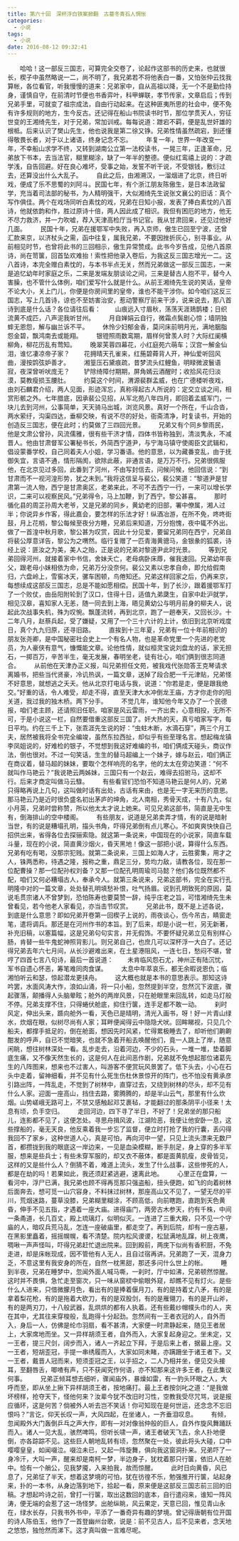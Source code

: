 ```yaml
---
title: 第六十回　深杯浮白铁案掀翻　古墓冬青石人惆怅
categories:
  - 小说
tags:
  - 小说
date: 2016-08-12 09:32:41
---
```

　　哈哈！这一部反三国志，可算完全交卷了，论起作这部书的历史来，也就很长，楔子中虽然略说一二，尚不明了，我兄弟若不将他表白一番，又怕张仲云找我算帐，各位看官，听我慢慢的道来：兄弟家中，自从高祖以降，无一个不是勤俭持身，谨慎自守，在前清时节便也书香弈叶，科甲蝉联，孝节传家，文章启后；传到兄弟手里，可就变了祖宗成法，自由行动起来。<!-- more -->在这种匪夷所思的社会中，便不免有许多规则的地方，生今反古。还记得在船山书院读书时节，那位学贯天人，穷征世变的王湘绮先生，对于兄弟，常加训戒。每每说道：跇宕不羁，便是乱世奸雄的根柢。后来认识了樊山先生，他也说我是第二徐又铮。兄弟性情虽然疏宕，到还懂得敬畏长者，对于以上诸语，终身记念不忘。
　　年复一年，世界一年改变一年，不幸船山求学不终，又转到湖南公立第一法校读书，一晃三年，正逢革命，兄弟放下书本，去当法官，糊里糊涂，缺了一年半的整德。便似红鸾禧上说的：才疏学浅，自告回避。好在良心难坏，受事之始，发誓不听干说，不受银钱，敷衍过去，还算没出什么大乱子。
　　自此之后，由湘溯汉，一溜烟进了北京，终日听戏，便成了乐不思蜀的刘阿斗。民国七年，有个浙江朋友陈傲生，是日本法政留学，充当着司法部的秘书，为人精明强干，大似湘绮先生说张文襄公的旧话：真个写作俱佳。两个在戏场同听白素忱的戏，兄弟在日知小报，发表了捧白素忱的八首诗，他就依韵和作，胜过原诗十倍，两人因此成了相识。我但有困厄的地方，他无不尽力救济，并一力吹嘘，荐入天津高检厅当书记官。我从甘肃回来，还见过他好几面。
　　民国十年，兄弟在援鄂军中失败，再入京师，傲生已回至宁波，还曾汇款来京，以济杖头之需，函中往复，属我兄弟，不要因挫折灰心，别寻事业。从前相见时节，也曾将此书的三回相示，傲生异常赞成。此书今岁告成，见他八首原诗，尚在笥箧，回首坠欢难抬！索性把他录入卷后，为我这反三国志增光一二。这八首诗，本完全赠白素忱的，与本书半点无关，然而兄弟做这一部反三国志，一来是追忆幼年时家庭之乐，二来是发端友朋谈论之间，三来是替古人抱不平，替今人害臊，也不管什么体例，咱们爱写什么就是什么。从前王湘绮先生说的笑话，皇帝不论大小，关上门儿，你便是你房间里的皇帝，谁也不能干涉你。如今咱们这反三国志，写上几首诗，谅也不至妨害治安，惹动警察厅前来干涉，说来说去，那八首诗到底是什么话？各位请往后看：
　　山痕远入寸眉秋，荡荡天涯鳷鹊楼；日织流黄不成匹，八声泥我听甘州。
　　月自婵娟云自行，微霜点鬓剧心惊；墙阴独蟀无恩怨，解与幽兰诉不平。
　　休怜少妇郁金香，莫问床前明月光，满地胭脂怨金碧，飘鸿南去或能翔。
　　银镫照雨数鸾期，眉样何曾羡人时？大际红阑横柳角，柳花历乱有莺知。
　　晚翠芙蓉四幕花，小红庭苑六萌车；汉宫一解金仙泪，谁忆凄凉帝子家？
　　花拥晴天孔雀来，红葹碧蕣背人开，神仙爱听回风曲，漫按鹍弦妒善才。
　　湘篁压石黛痕疏，昔梦流头红鲤鱼，明睩微波鬟语寂，夜深曾听吠庞无？
　　铲除绮障付期期，屏角嫣云酒醒时；收拾风花归淡漠，莫教瘦损玉腰肚。
　　约莫这个时间，渭源裴群孟威，也在广德楼听夜戏，由刘石麟君介绍，两人见面，形迹浑忘，真称得起古人所说的：定交立谈之间，相赏形骸之外。七年腊底，因承裴公见招，从军北苑八年四月，即回着孟威军门，一块儿去到河州，公事简单，天天骑马出城，浏览风景。真好一个所在，千山合沓，两水萦纡，沟渠四达，垂柳交映，有说不尽的好处，衙斋清净，时复读书，开始的创造反三国志，便在此时；约莫做了三四回光景。
　　兄弟又有个同乡黎雨民，他是文肃公曾孙，风流儒雅，很有些干济才情，四体书皆称独到，清淡隽永，不减晋人。他由甘肃督军公署秘书长，外简西宁道尹，与宁海马镇守使阁臣文武辑和，倡设蒙番学校，自己同着夫人小姐，学习番语。他的意思，以为藏番变乱，由于抚御失宜，言语不通，情形隔阂，欲除此蔽，非通言语，是万万不行。兄弟很佩服他，在北京见过多回，此番到了河州，不由写封信去，问候问候，他回信说：“到甘肃而不一视河湟形势，犹之未到。”我将这信呈与裴公，裴公笑道：“黎道尹是甘肃第一流人物，西宁是甘肃奥区，老弟来此，不可不去西宁一行，一来可以增长学识，二来可以视察民风。”兄弟得令，马上加鞭，到了西宁。黎公甚喜。
　　那时循化县的周芷孙周大老爷，又是兄弟的同乡，黄幼老的旧部，署中僚属，湘人过半；你说异乡作客，得此嘉会，要怎样的乐法才好！纵酒冶游，在所不免，咚咚街鼓，月上花梢，黎公每候至夜分方睡，兄弟后来知道，万分抱愧，夜中辄不外出。做了一首湟中秋月歌，黎公甚为叹赏，因此十分见爱，要留兄弟同在西宁，兄弟自将裴公厚意详告，黎公为之喟然。临行复赠了一匹青海黄骢马，金银彖的狐裘，诗经上说：匪汝之为美，美人之贻，正是说的兄弟对黎道尹此时光景。
　　等到兄弟回得河州，就接着家中书信，舍妹夭亡，老母病卧床蓐，催我速回。兄弟幼年丧父，跟老母小妹相依为命，兄弟万分没奈何。裴公又素以忠孝自命，即允给假南归，六盘岭上，雪窖冰天，骡车困顿，鸟倦知还。兄弟这样回家之后，仍再来京，每想续成这部反三国志，总是不能如愿相偿。民国十年，到了长沙，跟着援鄂军打了一个败仗，由岳阳附轮到了汉口，住得十日，适值九弟瓞生，自家中赴沪就学，相见汉皋，喜知家人无恙，随一同去到上海，晤见黄幼公与明月前身的柳夫人，说起此次战事失机，殊为叹惋。飘蓬流转，再到北京，跑了一趟奉天，又回长沙。十二年八月，赵蔡兵起，受了嫌疑，又用了一个三十六计的上计，依旧到北京听戏度日，真个九九归原，还寻旧路。
　　直挨到十三年夏，兄弟有一位十年前相识的朋友张尧卿，是中国秘密社会史上一个有名人物，也是革命党里一个先进的老党员，为人豪侠有意气，慷慨能文章。论他性情，就似桓灵宝说刘盘龙的话，家无担石，一掷百万，辛苦半生，毫无发展，春明坐老，徒有壮心，咱们俩到很志同道合。
　　从前他在天津办正义报，叫兄弟担任文苑，被我戏代张勋答王克琴请求离婚书，把些当代贤豪，冷讥热讽，一篇文章，送掉了段合肥一千元津贴，兄弟怪不好意思，就想逃之夭夭。他从北京打电话与我，说道：“你若是走，便是跟我绝交。”好重的话，令人难受，却走不得，直至天津大水冲倒龙王庙，方才你走你的阳关道，我过我的独木桥。两下分手。
　　不觉几年，谁知他今年又办了一个民德报，咱们老主顾，还请照旧任职。咱家是风云雷雨，一齐出卖，心意相投，无所不可，于是小说这一栏，自然要借重这部反三国了。奸大热的天，真亏咱家写字，每日平均。约在三千上下，张乖涯先生说的好：“虫蛀木断，水滴石穿”，两三个月工夫，居然被我将全书完全编竣，虽然东拉西扯，却似乎有些至理名言。想起梅龙镇李凤姐说的，好难检的银子，不觉想到我这好难编的书，咱们俩成天碰头，商议作法，倒也很对。不过一句笑话，生生的替马超编上一个妹子，嫁与赵云，咱们俩正在商议着，替马超的妹妹，要取个怎样响亮的名字，他的太太在旁边笑道：“何不就叫作马艳云？”我说艳云两姊妹，三国只有一个赵云，难得去招驸马，这却不行。后来才商定叫做马云騄。
　　有些看官们恐怕不知道马艳云是何人的，兄弟只得略再说上几句，这叫做时话有出处，古话有来由，也是无一字无来历的意思。那马艳云乃是近时很负盛名初出茅庐的坤角，北人南相，秀骨天成，十有八九，似小月英，兄弟时尝称赞，所以他太太才说上她来。可见兄弟这部书，简直是无中生有，倒海排山的空中楼阁。
　　有些朋友，说道是兄弟卖弄才情，有的说是暗射当世，有的说是糟塌孔明，描头书角，吓得兄弟倒有点儿寒心。不如爽爽快快自己招供出来，省得各位去探骊索隐。就这第一条说来，中国现在的小说家，简直车载斗量，现在的小说，简直黄沙烟火，昏天黑地！像这一部把小说，算得什么东西。兄弟有吃有喝，没那宗犯贱。就第二条说来，三国上如海人才，云胜雾集，用才之人，铢两悉称，待遇之隆，报称之重，鼎足三分，势均力敌，请教各位，现在那一位配曹操？那一位配孙权刘备？又那一位配孔明周瑜司马懿？他们各位既然都不配，咱们又何必糟塌古人，奉承今人。就第三条说来，兄弟这部书，完全在实行孔明隆中对的一篇文章，处处替孔明填愁补恨，吐气扬眉。说到孔明致死的原因，莫说毛贯宗诸人不曾梦到，恐怕陈寿也要莫赞一辞，纯乎庄老之旨，可惜湘绮先生未曾看见，若今他老人家看见，亦当击节叹赏。
　　兄弟此书，既不是上述各说，到底是什么意思？即如兄弟开卷第一回楔子上说的，雨夜谈心，伤今吊古，睛窗走笔，遣将调兵。那还是在河州作书的本旨。到了后来，却是小说一栏，另无新著，补充旧稿，以塞篇幅，这是兄弟句句实言，并无假饰。不要怀疑兄弟立见有别样心肠，肯替一些牛鬼蛇神照背影儿。则兄弟自己，也庶几可以深杯浮一大白了。还记得兄弟去年六七月间，从长沙避难出来，在土星港阻风，一连七日，愁闷不堪，曾哼了四首七言八句诗，最后一首说道：
　　未肯临风怨石尤，神州正有陆沉忧，军书自遗心怀恶，筹笔难同肉食谋。
　　太息中年萃哀乐，都无余暇说恩仇；临湘怕听云和瑟，惊起潜龙更挟舟。
　　这大概也就是本书的意思表示。那知这诗吟罢，水面风涛大作，浪如山涌，将一只小船，忽然提到半空，忽然沉下波底，骤起骤落，颠播得人头脑晕眩；舱外的两岸风景，只在舱眼里来回乱转，如走马灯般不停。兄弟支撑不住，只得蜷伏舱底，抑住行箧，连手足都不敢一动。
　　刹时风定，伸出头来，踬向舱外一看，天色已是晴明，清光入画书，呀！好一片青山绿水，炊烟在眼，似树尽尚有人家；耳畔便闻得云中隐隐犬吠。回眸睇视，只见几个船夫，都撑手抵足的，倒在舱面，想因先时风紧，忙得累极睡去了，却听他们齁齁酣发的呼声，自已不觉暗笑，也就不急着开船去唤醒他们，竟一人跳上了岸，随意闲眺，想往树林深处一看。乱步走去，沿着河边，不少的石头，一堆一堆，垫着脚底生痛，又不像天然生长的，这是何人在此间恶作剧，兄弟就不免想起那位诸葛先生的八阵图来，想来也不过害人，叫游客不便赏玩风景罢了。低下头去，小心在石头中走着，留神细看，并不见有什么死生伤杜休景惊开的阵门，也不怕没有黄承彦引路出阵，一阵乱走，不觉到了树林中，直穿过去，又绕到树林的尽头，却不见有什么人家。迎面一座高山，挡住去路，雾腾腾的，却是半山云气，那里有什么炊烟。山势嵯峨无路可上，不禁又感触起邓艾裹毡，才能翻过的那条阴平小径来！太息有顷，负手空归。
　　走回河边，四下寻了半日，不好了！兄弟坐的那只船儿，连影都不见了，这便怎处。寻思舟揖风波，江湖险恶，我便让他安卧一息，这些撑船的，毫无天良，他反乘着我一步忘了监督，便立时打抢了我的行囊，丢闪得我回不了家乡，这种世道人心，真是可怕，再向河中一望，只见上流头漂来无数尸首，都攒拢到我的眼底这一岸边来，一见是血染模糊，断手刖足，身上穿的多半军服，想来是些兵士；有些未穿军服的，却又衣不蔽体，都是面黄肌瘦，皮骨皆见，这样的又是些什么人？倒猜不着，难道上流头，发生了什么战事，这些惨死的人，都是在劫的吗！若果如此，我还须赶紧逃避，速离此地。
　　心里正在盘算，一看河中，浮尸已满，我兄弟也顾不得再觅那只强盗船，扭头便跑，如飞的向着树林后面奔去，想可觅一山穴容身，不料抹过树林，那座高山又不见了，一望无尽的平川，荒烟迷路，蔓草没膝，兄弟糊里糊涂，不顾高低，向前瞎跑，直跑到天色黄昏，伸手不见五指，才遇着一座大庙。进得庙门，两旁古木参天，约有千株，中间一条甬道，长几百丈，殿上琉璃灯，似明似灭。一连进了三重大殿，只不见一个守庙的人，暗叹兵荒马乱，怎连一座破庙里，都走空了。再到后院，却有一座古墓，在黑影里矗着，摇摇幌幌，看不清楚。院内松风谡谡，松鼠满地乱蹿，树上夜鹰，啁啾一声声怪叫，吓得兄弟赶忙退出院来。回到殿前，两庑下似尚有香积厨，不免走进，却是床帐现成，因不管他有人无人，且自过宿再讲。兄弟跑了一天，混身力乏，不意这里有我安身的所在，自然一枕黑甜，那还多问什么世上的帐。
　　睡到半夜，兄弟在睡梦中，忽闻外面人喊马嘶，一刹时，厅中如沸，兄弟顿然惊醒。这时并不畏惧，急忙走至窗次，只一味从窗棂中偷眼外窥，却瞧不见有灯火。是些什么人进来，只借微朦月色，看出有的是捧着偃月刀，有的是持着丈八矛，有的是拿着梨花枪，有的是拖着大砍刀，有的是双股剑，有的是雁翎刀，有的是开山斧，有的是两刃刀，十八般武器，乱烘烘的都有人执着。还有些戴纱帽幞头巾的人，夹在其中，尤其往来穿梭般，乱跑得十分起劲。忽然间有一王者衣冠的人，自外而入，身后一人，仿佛是纶巾羽扇，看不甚清，大家便一时肃静起来，随见王者居上，大家席地而坐。又一异样胡须王者，自外而入，大家复起身迎之。坐未定，又一王者，提三尺剑，阔步而入，诸人一齐起立下拜，于是后来上者，据最上座。又一王者，短胡歪冠，手提一串绣履而入，大家如同未睹，亦蹒跚坐于诸王者下。又一王者，戴晋人冠而来，短须歪冠之王，以手招之，二人乃相并坐，便见交头接耳，至翻唇舌，唧喳有声，只不获闻究作何语，亦不知那来这许多王者，在此集议何事。
　　兄弟正倾耳想去细听，骤闻庙外，暴燥如雷，有一豹头环眼之人，大呼而至，即从坐上揪下异样胡须王者，按地痛打。最上王者按剑叱之道：“是我做坏榜样，抢夺天下，怪他何来？汝辈今犹不改旧时习性，空教我受尽咒骂，说是报应循环，这是何苦？倘被外人听去岂不笑话！你可知现在是何世运，还念念不忘旧恨吗？”言讫，仰天长叹一声，大风四起，在坐诸人，一齐垂泪叹息。
　　有倾，忽闻殿外大门轰倒乒乓之声大作，即有—对对像翁仲般的巨人，自外作旋风舞踊跃而入。诸人一见大乱，骇然啤鸣，但听长啸一声，诸王者破天飞去，余人扑地便倒，亦各踪踪不见。这些巨人朝地乱转有顷，忽然聚在一处，彼此将头大碰，口中嘤嘤皇皇，如闻啜泣。啜泣未已，又起一阵旋舞，俱向我这窗洞扑来。兄弟吓了一身冷汗，大叫一声，醒来却是南柯一梦，半边身子，犹枕着那只行箧，依旧人在舱中。恰有一个艄公，见我梦魇，入来拍我，故而惊醒。
　　此时日向黄昏，风已息了，兄弟怔了半天，想着这梦境的可怕，犹在彷徨不乐，勉强推开行箧，站起身来，扑的一本书，从身边落到地下，拾起一看，原来便是这部反三国志前三回的旧稿。才想起吟诗之前，曾打一行箧，取出这数回的底本，自行遣闷来，谁知一阵风涛，便无端的会惹了这一场怪梦。出舱纵眺，风云果定，天意已回，惟见青山永在，绿水长存，只我书外书中，平添了一番奇异有趣的梦境。曾记得唐朝有位开国的诗人陈伯玉，他作了一首登幽州台歌，说是：前不见古人，后不见来者，念天地之悠悠，独怆然而涕下。这才真叫做一言难尽呢。